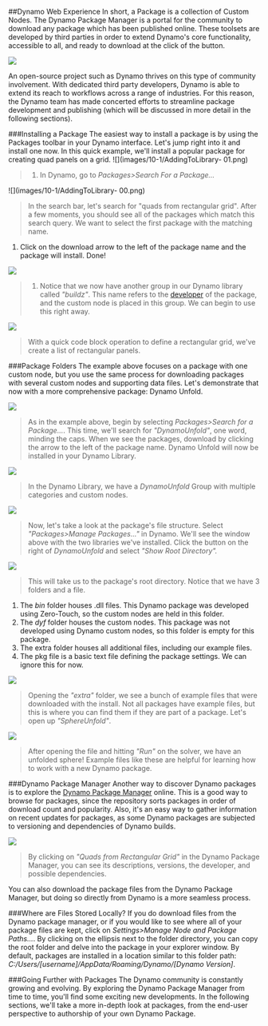 ##Dynamo Web Experience
In short, a Package is a collection of Custom Nodes. The Dynamo Package Manager is a portal for the community to download any package which has been published online.  These toolsets are developed by third parties in order to extend Dynamo's core functionality, accessible to all, and ready to download at the click of the button.

![](images/10-1/dpm.png)

An open-source project such as Dynamo thrives on this type of community involvement.  With dedicated third party developers, Dynamo is able to extend its reach to workflows across a range of industries. For this reason, the Dynamo team has made concerted efforts to streamline package development and publishing (which will be discussed in more detail in the following sections).  

###Installing a Package
The easiest way to install a package is by using the Packages toolbar in your Dynamo interface.  Let's jump right into it and install one now.  In this quick example, we'll install a popular package for creating quad panels on a grid.
![](images/10-1/AddingToLibrary- 01.png)
>1. In Dynamo, go to *Packages>Search For a Package...*

![](images/10-1/AddingToLibrary- 00.png)
> In the search bar, let's search for "quads from rectangular grid".  After a few moments, you should see all of the packages which match this search query. We want to select the first package with the matching name.
1. Click on the download arrow to the left of the package name and the package will install. Done!

![](images/10-1/buildz.png)
>1. Notice that we now have another group in our Dynamo library called *"buildz"*. This name refers to the [developer](http://buildz.blogspot.com/) of the package, and the custom node is placed in this group. We can begin to use this right away. 

![](images/10-1/example.png)
> With a quick code block operation to define a rectangular grid, we've create a list of rectangular panels.

###Package Folders
The example above focuses on a package with one custom node, but you use the same process for downloading packages with several custom nodes and supporting data files.  Let's demonstrate that now with a more comprehensive package: Dynamo Unfold.

![](images/10-1/unfold.png)
> As in the example above, begin by selecting *Packages>Search for a Package...*.  This time, we'll search for *"DynamoUnfold"*, one word, minding the caps.  When we see the packages, download by clicking the arrow to the left of the package name.  Dynamo Unfold will now be installed in your Dynamo Library.

![](images/10-1/unfoldLibrary.png)
> In the Dynamo Library, we have a *DynamoUnfold* Group with multiple categories and custom nodes.

![](images/10-1/manage.png)
> Now, let's take a look at the package's file structure. Select *"Packages>Manage Packages..."* in Dynamo. We'll see the window above with the two libraries we've installed. Click the button on the right of *DynamoUnfold* and select *"Show Root Directory".*

![](images/10-1/rd1.png)
> This will take us to the package's root directory.  Notice that we have 3 folders and a file.
1. The *bin* folder houses .dll files. This Dynamo package was developed using Zero-Touch, so the custom nodes are held in this folder.
2. The *dyf* folder houses the custom nodes.  This package was not developed using Dynamo custom nodes, so this folder is empty for this package.
3. The extra folder houses all additional files, including our example files.
4. The pkg file is a basic text file defining the package settings. We can ignore this for now.

![](images/10-1/rd2.png)
> Opening the *"extra"* folder, we see a bunch of example files that were downloaded with the install. Not all packages have example files, but this is where you can find them if they are part of a package.  Let's open up *"SphereUnfold"*.

![](images/10-1/sphereUnfold.png)
> After opening the file and hitting *"Run"* on the solver, we have an unfolded sphere! Example files like these are helpful for learning how to work with a new Dynamo package.

###Dynamo Package Manager
Another way to discover Dynamo packages is to explore the [Dynamo Package Manager](http://dynamopackages.com/) online.  This is a good way to browse for packages, since the repository sorts packages in order of download count and popularity.  Also, it's an easy way to gather information on recent updates for packages, as some Dynamo packages are subjected to versioning and dependencies of Dynamo builds.  

![](images/10-1/dpm2.png)
> By clicking on *"Quads from Rectangular Grid"* in the Dynamo Package Manager, you can see its descriptions, versions, the developer, and possible dependencies.

You can also download the package files from the Dynamo Package Manager, but doing so directly from Dynamo is a more seamless process.

###Where are Files Stored Locally?
If you do download files from the Dynamo package manager, or if you would like to see where all of your package files are kept, click on *Settings>Manage Node and Package Paths...*. By clicking on the ellipsis next to the folder directory, you can copy the root folder and delve into the package in your explorer window.  By default, packages are installed in a location similar to this folder path:   *C:/Users/[username]/AppData/Roaming/Dynamo/[Dynamo Version]*.

###Going Further with Packages
The Dynamo community is constantly growing and evolving. By exploring the Dynamo Package Manager from time to time, you'll find some exciting new developments. In the following sections, we'll take a more in-depth look at packages, from the end-user perspective to authorship of your own Dynamo Package.









